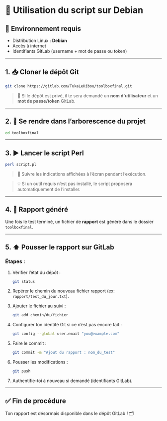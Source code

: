 # 🔧 Utilisation du script sur Debian

## 🐧 Environnement requis
- Distribution Linux : **Debian**
- Accès à internet
- Identifiants GitLab (username + mot de passe ou token)

---

## 1. 📥 Cloner le dépôt Git

```bash
git clone https://gitlab.com/TukaLeHibou/toolboxfinal.git
```

> 🔐 Si le dépôt est privé, il te sera demandé un **nom d'utilisateur** et un **mot de passe/token** GitLab.

---

## 2. 📁 Se rendre dans l’arborescence du projet

```bash
cd toolboxfinal
```

---

## 3. ▶️ Lancer le script Perl

```bash
perl script.pl
```

> 📝 Suivre les indications affichées à l’écran pendant l’exécution.

> 💡 Si un outil requis n’est pas installé, le script proposera automatiquement de l’installer.

---

## 4. 📄 Rapport généré

Une fois le test terminé, un fichier de **rapport** est généré dans le dossier `toolboxfinal`.

---

## 5. ⬆️ Pousser le rapport sur GitLab

### Étapes :

1. Vérifier l’état du dépôt :
   ```bash
   git status
   ```

2. Repérer le chemin du nouveau fichier rapport (ex: `rapport/test_du_jour.txt`).

3. Ajouter le fichier au suivi :
   ```bash
   git add chemin/du/fichier
   ```

4. Configurer ton identité Git si ce n’est pas encore fait :
   ```bash
   git config --global user.email "you@example.com"
   ```

5. Faire le commit :
   ```bash
   git commit -m "Ajout du rapport : nom_du_test"
   ```

6. Pousser les modifications :
   ```bash
   git push
   ```

7. Authentifie-toi à nouveau si demandé (identifiants GitLab).

---

## ✅ Fin de procédure

Ton rapport est désormais disponible dans le dépôt GitLab ! 🗂️
